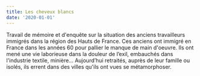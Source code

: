 ```yaml
---
title: Les cheveux blancs
date: '2020-01-01'
---
```

Travail de mémoire et d'enquête sur la situation des anciens travailleurs immigrés dans la région des
Hauts de France. Ces anciens ont immigré en France dans les années 60 pour pallier le manque de
main d'oeuvre. Ils ont mené une vie laborieuse dans la douleur de l’exil, embauchés dans l'industrie
textile, minière… Aujourd’hui retraités, auprès de leur famille ou isolés, ils errent dans des villes
qu'ils ont vues se métamorphoser.